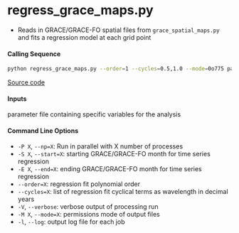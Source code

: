 regress_grace_maps.py
=====================

 - Reads in GRACE/GRACE-FO spatial files from `grace_spatial_maps.py` and fits a regression model at each grid point

#### Calling Sequence
```bash
python regress_grace_maps.py --order=1 --cycles=0.5,1.0 --mode=0o775 parameter_file
```
[Source code](https://github.com/tsutterley/read-GRACE-harmonics/blob/master/scripts/regress_grace_maps.py)

#### Inputs
   parameter file containing specific variables for the analysis

#### Command Line Options
 - `-P X`, `--np=X`: Run in parallel with X number of processes
 - `-S X`, `--start=X`: starting GRACE/GRACE-FO month for time series regression
 - `-E X`, `--end=X`: ending GRACE/GRACE-FO month for time series regression
 - `--order=X`: regression fit polynomial order
 - `--cycles=X`: list of regression fit cyclical terms as wavelength in decimal years
 - `-V`, `--verbose`: verbose output of processing run
 - `-M X`, `--mode=X`: permissions mode of output files
 - `-l`, `--log`: output log file for each job

